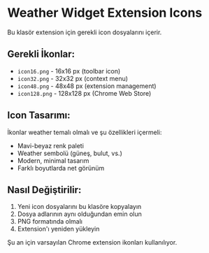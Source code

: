 # Weather Widget Extension Icons

Bu klasör extension için gerekli icon dosyalarını içerir.

## Gerekli İkonlar:

- `icon16.png` - 16x16 px (toolbar icon)
- `icon32.png` - 32x32 px (context menu)
- `icon48.png` - 48x48 px (extension management)
- `icon128.png` - 128x128 px (Chrome Web Store)

## Icon Tasarımı:

İkonlar weather temalı olmalı ve şu özellikleri içermeli:
- Mavi-beyaz renk paleti
- Weather sembolü (güneş, bulut, vs.)
- Modern, minimal tasarım
- Farklı boyutlarda net görünüm

## Nasıl Değiştirilir:

1. Yeni icon dosyalarını bu klasöre kopyalayın
2. Dosya adlarının aynı olduğundan emin olun
3. PNG formatında olmalı
4. Extension'ı yeniden yükleyin

Şu an için varsayılan Chrome extension ikonları kullanılıyor.
